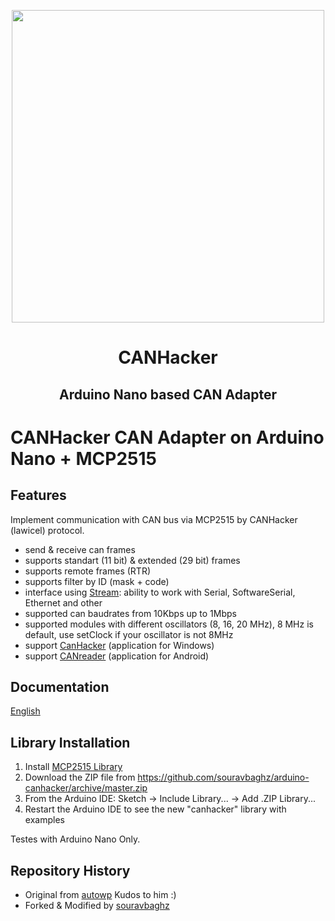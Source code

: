 <p align="center">
  <img  width="500" src="docs/banner.png" />
</p>

<h1 align="center"> <b>CANHacker</b></h1>
<h2 align="center"><b>Arduino Nano based CAN Adapter</b></h3> 

# CANHacker CAN Adapter on Arduino Nano + MCP2515


## Features

Implement communication with CAN bus via MCP2515 by CANHacker (lawicel) protocol.

- send & receive can frames
- supports standart (11 bit) & extended (29 bit) frames
- supports remote frames (RTR)
- supports filter by ID (mask + code)
- interface using [Stream](https://www.arduino.cc/en/Reference/Stream): ability to work with Serial, SoftwareSerial, Ethernet and other
- supported can baudrates from 10Kbps up to 1Mbps
- supported modules with different oscillators (8, 16, 20 MHz), 8 MHz is default, use setClock if your oscillator is not 8MHz
- support [CanHacker](https://www.mictronics.de/img/2009/12/CANHackerV2.00.01.zip) (application for Windows)
- support [CANreader](https://github.com/autowp/CANreader) (application for Android)

## Documentation

[English](docs/en/)

## Library Installation

1. Install [MCP2515 Library](https://github.com/souravbaghz/arduino-mcp2515)
2. Download the ZIP file from https://github.com/souravbaghz/arduino-canhacker/archive/master.zip
3. From the Arduino IDE: Sketch -> Include Library... -> Add .ZIP Library...
4. Restart the Arduino IDE to see the new "canhacker" library with examples

Testes with Arduino Nano Only.

## Repository History
- Original from [autowp](https://github.com/autowp/arduino-canhacker.git) Kudos to him :)
- Forked & Modified by [souravbaghz](https://github.com/souravbaghz/arduino-canhacker)
